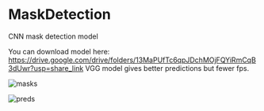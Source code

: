 # MaskDetection
CNN mask detection model

You can download model here: https://drive.google.com/drive/folders/13MaPUfTc6qpJDchMOjFQYiRmCqB3dUwr?usp=share_link
VGG model gives better predictions but fewer fps.

![masks](https://user-images.githubusercontent.com/73878161/198726973-9e405914-af38-41e9-89a5-202d552c8574.gif)

![preds](https://user-images.githubusercontent.com/73878161/198852616-1eb5a629-380d-4bcb-ab48-7a31a580f536.jpg)
